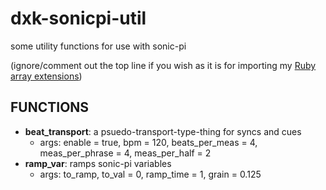 # dxk-sonicpi-util
some utility functions for use with sonic-pi


(ignore/comment out the top line if you wish as it is for importing my [Ruby array extensions](https://github.com/derekxkwan/dxk_ruby_ext))


## FUNCTIONS
- **beat_transport**: a psuedo-transport-type-thing for syncs and cues
    - args: enable = true, bpm = 120, beats_per_meas = 4, meas_per_phrase = 4, meas_per_half = 2
- **ramp_var**: ramps sonic-pi variables
    - args: to_ramp, to_val = 0, ramp_time = 1, grain = 0.125


